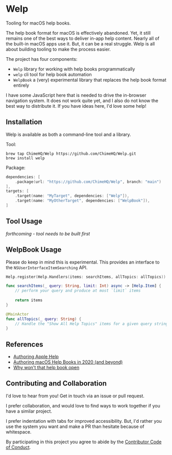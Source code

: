 # Welp
Tooling for macOS help books.

The help book format for macOS is effectively abandoned. Yet, it still remains one of the best ways to deliver in-app help content. Nearly all of the built-in macOS apps use it. But, it can be a real struggle. Welp is all about building tooling to make the process easier.

The project has four components:

- `Welp` library for working with help books programmatically
- `welp` cli tool for help book automation
- `WelpBook` a (very) experimental library that replaces the help book format entirely

I have some JavaScript here that is needed to drive the in-browser navigation system. It does not work quite yet, and I also do not know the best way to distribute it. If you have ideas here, I'd love some help!

## Installation

Welp is available as both a command-line tool and a library.

Tool:

```
brew tap ChimeHQ/Welp https://github.com/ChimeHQ/Welp.git
brew install welp
```

Package:

```swift
dependencies: [
    .package(url: "https://github.com/ChimeHQ/Welp", branch: "main")
],
targets: [
    .target(name: "MyTarget", dependencies: ["Welp"]),
	.target(name: "MyOtherTarget", dependencies: ["WelpBook"]),
]
```

## Tool Usage

*forthcoming - tool needs to be built first*

## WelpBook Usage

Please do keep in mind this is experimental. This provides an interface to the `NSUserInterfaceItemSearching` API.

```swift
Help.register(Help.Handlers(items: searchItems, allTopics: allTopics))

func searchItems(_ query: String, limit: Int) async -> [Help.Item] {
    // perform your query and produce at most `limit` items
    
    return items
}

@MainActor
func allTopics(_ query: String) {
    // Handle the "Show All Help Topics" items for a given query string 
}
```

## References

- [Authoring Apple Help](https://developer.apple.com/library/archive/documentation/Carbon/Conceptual/ProvidingUserAssitAppleHelp/authoring_help/authoring_help_book.html)
- [Authoring macOS Help Books in 2020 (and beyond)](https://marioaguzman.wordpress.com/2020/09/12/auth/)
- [Why won't that help book open](https://eclecticlight.co/2021/11/16/why-wont-that-help-book-open/)

## Contributing and Collaboration

I'd love to hear from you! Get in touch via an issue or pull request.

I prefer collaboration, and would love to find ways to work together if you have a similar project.

I prefer indentation with tabs for improved accessibility. But, I'd rather you use the system you want and make a PR than hesitate because of whitespace.

By participating in this project you agree to abide by the [Contributor Code of Conduct](CODE_OF_CONDUCT.md).
